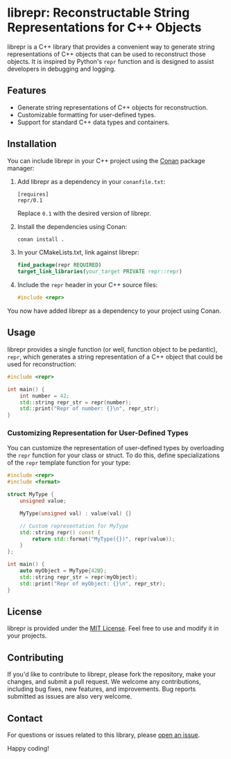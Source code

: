 # librepr: Reconstructable String Representations for C++ Objects

librepr is a C++ library that provides a convenient way to generate string representations of C++ objects that can be used to reconstruct those objects. It is inspired by Python's `repr` function and is designed to assist developers in debugging and logging.

## Features

- Generate string representations of C++ objects for reconstruction.
- Customizable formatting for user-defined types.
- Support for standard C++ data types and containers.

## Installation

You can include librepr in your C++ project using the [Conan](https://conan.io/) package manager:

1. Add librepr as a dependency in your `conanfile.txt`:

   ```
   [requires]
   repr/0.1
   ```

   Replace `0.1` with the desired version of librepr.

2. Install the dependencies using Conan:

   ```bash
   conan install .
   ```

3. In your CMakeLists.txt, link against librepr:

   ```cmake
   find_package(repr REQUIRED)
   target_link_libraries(your_target PRIVATE repr::repr)
   ```

4. Include the `repr` header in your C++ source files:

   ```cpp
   #include <repr>
   ```

You now have added librepr as a dependency to your project using Conan.

## Usage

librepr provides a single function (or well, function object to be pedantic), `repr`, which generates a string representation of a C++ object that could be used for reconstruction:

```cpp
#include <repr>

int main() {
    int number = 42;
    std::string repr_str = repr(number);
    std::print("Repr of number: {}\n", repr_str);
}
```

### Customizing Representation for User-Defined Types

You can customize the representation of user-defined types by overloading the `repr` function for your class or struct. To do this, define specializations of the `repr` template function for your type:

```cpp
#include <repr>
#include <format>

struct MyType {
    unsigned value;

    MyType(unsigned val) : value(val) {}

    // Custom representation for MyType
    std::string repr() const {
        return std::format("MyType({})", repr(value));
    }
};

int main() {
    auto myObject = MyType{42U};
    std::string repr_str = repr(myObject);
    std::print("Repr of myObject: {}\n", repr_str);
}
```

## License

librepr is provided under the [MIT License](LICENSE.md). Feel free to use and modify it in your projects.

## Contributing

If you'd like to contribute to librepr, please fork the repository, make your changes, and submit a pull request. We welcome any contributions, including bug fixes, new features, and improvements. Bug reports submitted as issues are also very welcome.

## Contact

For questions or issues related to this library, please [open an issue](https://github.com/tsche/repr/issues).

Happy coding!
